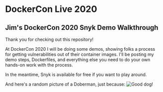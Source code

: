 # DockerCon Live 2020

## Jim's DockerCon 2020 Snyk Demo Walkthrough

Thank you for checking out this repository!

At DockerCon 2020 I will be doing some demos, showing folks a process for getting vulnerabilities out of their container images. I'll be posting my demo steps, Dockerfiles, and everything else you need to do your own hands-on work with the process.

In the meantime, Snyk is available for free if you want to play around.

And here's a random picture of a Doberman, just because:
![Good dog!](https://source.unsplash.com/featured/?{doberman})

